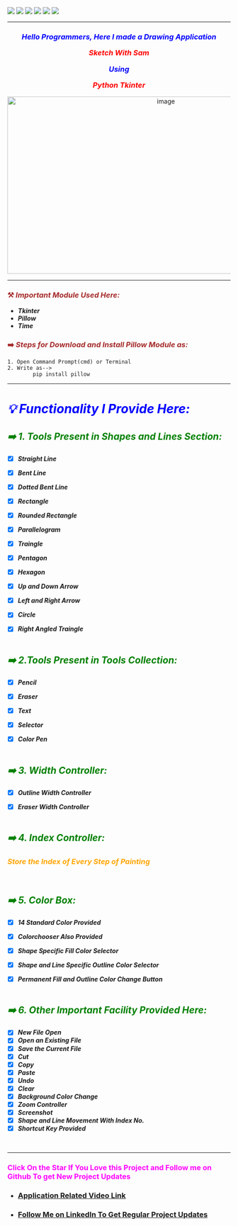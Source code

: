 ![](https://img.shields.io/badge/Programming_Language-Python-blue.svg)
![](https://img.shields.io/badge/Main_Tool_Used-Tkinter-orange.svg)
![](https://img.shields.io/badge/Support_Tool_Used-Pillow-orange.svg)
![](https://img.shields.io/badge/Python_Version-3.7-blue.svg)
![](https://img.shields.io/badge/Application-Drawing-brown.svg)
![](https://img.shields.io/badge/Status-Complete-green.svg)

---
### <p align="center" style="color: blue">***Hello Programmers, Here I made a Drawing Application <p align="center" style="color: red">Sketch With Sam</p> <p align="center" style="color: blue">Using</p> <p align="center" style="color: red">Python Tkinter***</p></p>

<p align="center"> <img alt="image" height="400px"  width="700px" src="https://1.bp.blogspot.com/-zroA3qC4VfM/X9CGo3__0nI/AAAAAAAAAsk/k4LnEruRaMA-aLXYt4X_xVrP_iz1GaiNgCLcBGAsYHQ/w640-h362/2020-12-09-13-38-04.png"/><br></p>

---
### <p align="left" style="color: brown">⚒️ _Important Module Used Here:_</p>
- ***_Tkinter_***
- ***_Pillow_***
- ***_Time_***


### <p align="left" style="color: brown">➡️ _Steps for Download and Install Pillow Module as:_</p>

```
1. Open Command Prompt(cmd) or Terminal
2. Write as-->
        pip install pillow
```

---


# <p style="color: Blue"> ***_💡 Functionality I Provide Here:_***</p>
## ***_<p style="color: green"> ➡️ 1. Tools Present in Shapes and Lines Section:_***</p>
- [x] ***_Straight Line_***
- [x] ***_Bent Line_***
- [x] ***_Dotted Bent Line_***
- [x] ***_Rectangle_***
- [x] ***_Rounded Rectangle_***
- [x] ***_Parallelogram_***
- [x] ***_Traingle_***
- [x] ***_Pentagon_***
- [x] ***_Hexagon_***
- [x] ***_Up and Down Arrow_***
- [x] ***_Left and Right Arrow_***
- [x] ***_Circle_***
- [x] ***_Right Angled Traingle_***
</br></br>


## ***_<p style="color: green"> ➡️ 2.Tools Present in Tools Collection:_***</p>
- [x] ***_Pencil_***
- [x] ***_Eraser_***
- [x] ***_Text_***
- [x] ***_Selector_***
- [x] ***_Color Pen_***
</br></br>


## ***_<p style="color: green"> ➡️ 3. Width Controller:_***</p>
- [x] ***_Outline Width Controller_***
- [x] ***_Eraser Width Controller_***
</br></br>


## ***_<p style="color: green"> ➡️ 4. Index Controller:_***
### <p style="color: orange"> ***_Store the Index of Every Step of Painting_***</p></p>
</br>

## ***_<p style="color: green"> ➡️ 5. Color Box:_***</p>
- [x] ***_14 Standard Color Provided_***
- [x] ***_Colorchooser Also Provided_***
- [x] ***_Shape Specific Fill Color Selector_***
- [x] ***_Shape and Line Specific Outline Color Selector_***
- [x] ***_Permanent Fill and Outline Color Change Button_***
</br></br>


## ***_<p style="color: green"> ➡️ 6. Other Important Facility Provided Here:_***</p>
- [x] ***_New File Open_***
- [x] ***_Open an Existing File_***
- [x] ***_Save the Current File_***
- [x] ***_Cut_***
- [x] ***_Copy_***
- [x] ***_Paste_***
- [x] ***_Undo_***
- [x] ***_Clear_***
- [x] ***_Background Color Change_***
- [x] ***_Zoom Controller_***
- [x] ***_Screenshot_***
- [x] ***_Shape and Line Movement With Index No._***
- [x] ***_Shortcut Key Provided_***
</br>

---
### <p align="left" style="color: #FF00FF">Click On the Star If You Love this Project and Follow me on Github To get New Project Updates</p>



- ###  [Application Related Video Link](https://youtu.be/-HGEMEfffe8 "LCO")

- ###  [Follow Me on LinkedIn To Get Regular Project Updates](https://www.linkedin.com/in/samarpan-dasgupta-4aa1061b0/ "LCO")
 
